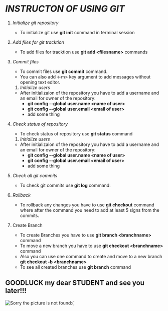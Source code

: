 # *INSTRUCTON OF USING GIT*
1. *Initialize git repository*
	* To initialize git use **git init** command in terminal session

1. *Add files for git tracktion*
	* To add files for tracktion use **git add \<filesname\>** commands
1. *Commit files*
	* To commit files use **git commit** command. 
	* You can also add <-m> key argument to add messages without opening text editor.
	1. *Initialize users*
	* After initializaion of the repository you have to add a username and an email for owner of the repository:
		* **git config --global user.name \<name of user\>**
		* **git config --global user.email \<email of user\>**
		* add some thing
1. *Check status of repository*
	* To check status of repository use **git status** command
	1. *Initialize users*
	* After initializaion of the repository you have to add a username and an email for owner of the repository:
		* **git config --global user.name \<name of user\>**
		* **git config --global user.email \<email of user\>**
		* add some thing
1. *Check all git commits*
	* To check git commits use **git log** command.
1. *Rollback*
	* To rollback any changes you have to use **git checkout** command where after the command you need to add at least 5 signs from the commits.
1. Create Branch
	* To create Branches you have to use **git branch \<branchname\>** command
	* To move a new branch you have to use **git checkout \<branchname\>** command
	* Also you can use one command to create and move to a new branch **git checkout -b \<branchname\>**
	* To see all created branches use **git branch** command

## GOODLUCK my dear STUDENT and see you later!!!

![Sorry the picture is not found:(](Goodluck.jpg)


